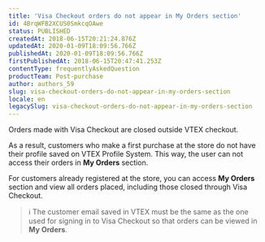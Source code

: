 ```yaml
---
title: 'Visa Checkout orders do not appear in My Orders section'
id: 4BrqWFB2XCUS0SmkcqOAwe
status: PUBLISHED
createdAt: 2018-06-15T20:21:24.876Z
updatedAt: 2020-01-09T18:09:56.766Z
publishedAt: 2020-01-09T18:09:56.766Z
firstPublishedAt: 2018-06-15T20:47:41.253Z
contentType: frequentlyAskedQuestion
productTeam: Post-purchase
author: authors_59
slug: visa-checkout-orders-do-not-appear-in-my-orders-section
locale: en
legacySlug: visa-checkout-orders-do-not-appear-in-my-orders-section
---
```


Orders made with Visa Checkout are closed outside VTEX checkout.

As a result, customers who make a first purchase at the store do not have their profile saved on VTEX Profile System. This way, the user can not access their orders in __My Orders__ section.

For customers already registered at the store, you can access __My Orders__ section and view all orders placed, including those closed through Visa Checkout.

>ℹ️ The customer email saved in VTEX must be the same as the one used for signing in to Visa Checkout so that orders can be viewed in **My Orders**.
